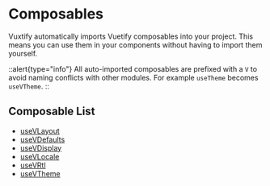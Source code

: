 # Composables

Vuxtify automatically imports Vuetify composables into your project. This means you can use them in your components without having to import them yourself.

::alert{type="info"}
All auto-imported composables are prefixed with a `V` to avoid naming conflicts with other modules. For example `useTheme` becomes `useVTheme`.
::

## Composable List

- <a href="https://vuetifyjs.com/en/api/use-layout/" target="_blank">useVLayout</a>
- <a href="https://vuetifyjs.com/en/api/use-defaults/" target="_blank">useVDefaults</a>
- <a href="https://vuetifyjs.com/en/api/use-display/" target="_blank">useVDisplay</a>
- <a href="https://vuetifyjs.com/en/api/use-locale/" target="_blank">useVLocale</a>
- <a href="https://vuetifyjs.com/en/api/use-rtl/" target="_blank">useVRtl</a>
- <a href="https://vuetifyjs.com/en/api/use-theme/" target="_blank">useVTheme</a>



